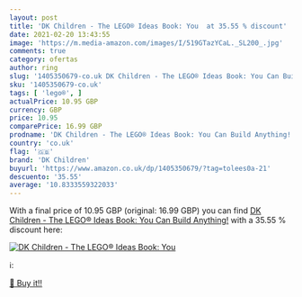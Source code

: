 ```yaml
---
layout: post
title: 'DK Children - The LEGO® Ideas Book: You  at 35.55 % discount'
date: 2021-02-20 13:43:55
image: 'https://m.media-amazon.com/images/I/519GTazYCaL._SL200_.jpg'
comments: true
category: ofertas
author: ring
slug: '1405350679-co.uk DK Children - The LEGO® Ideas Book: You Can Build...'
sku: '1405350679-co.uk'
tags: [ 'lego®', ]
actualPrice: 10.95 GBP
currency: GBP
price: 10.95
comparePrice: 16.99 GBP
prodname: 'DK Children - The LEGO® Ideas Book: You Can Build Anything!'
country: 'co.uk'
flag: '🇬🇧'
brand: 'DK Children'
buyurl: 'https://www.amazon.co.uk/dp/1405350679/?tag=tolees0a-21'
descuento: '35.55'
average: '10.8333559322033'
---
```


With a final price of 10.95 GBP (original: 16.99 GBP) you can find [DK Children - The LEGO® Ideas Book: You Can Build Anything!](https://www.amazon.co.uk/dp/1405350679/?tag=tolees0a-21) with a  35.55 % discount here:

[![DK Children - The LEGO® Ideas Book: You ](https://m.media-amazon.com/images/I/519GTazYCaL._SL200_.jpg)](https://www.amazon.co.uk/dp/1405350679/?tag=tolees0a-21)

ℹ️:


[🛒 Buy it!!](https://www.amazon.co.uk/dp/1405350679/?tag=tolees0a-21)
